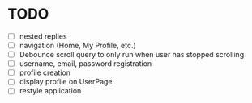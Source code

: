 # TODO

- [ ] nested replies
- [ ] navigation (Home, My Profile, etc.)
- [ ] Debounce scroll query to only run when user has stopped scrolling
- [ ] username, email, password registration
- [ ] profile creation
- [ ] display profile on UserPage
- [ ] restyle application
